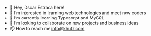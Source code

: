 - 👋 Hey, Oscar Estrada here!
- 👀 I’m interested in learning web technologies and meet new coders
- 🌱 I’m currently learning Typescript and MySQL
- 💞️ I’m looking to collaborate on new projects and business ideas
- 📫 How to reach me info@khutz.com

<!---
OscarStrada/OscarStrada is a ✨ special ✨ repository because its `README.md` (this file) appears on your GitHub profile.
You can click the Preview link to take a look at your changes.
--->
